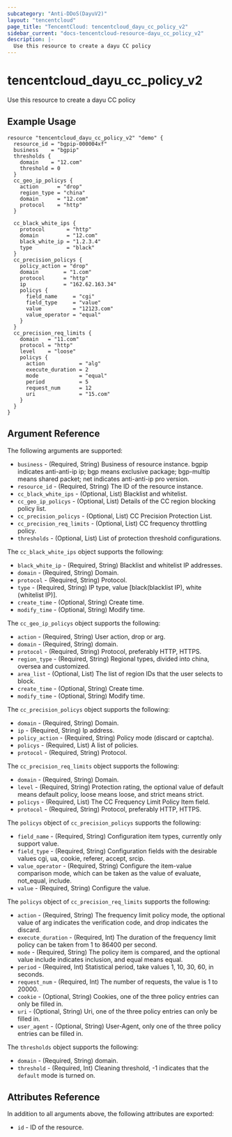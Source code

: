 ```yaml
---
subcategory: "Anti-DDoS(DayuV2)"
layout: "tencentcloud"
page_title: "TencentCloud: tencentcloud_dayu_cc_policy_v2"
sidebar_current: "docs-tencentcloud-resource-dayu_cc_policy_v2"
description: |-
  Use this resource to create a dayu CC policy
---
```


# tencentcloud_dayu_cc_policy_v2

Use this resource to create a dayu CC policy

## Example Usage

```hcl
resource "tencentcloud_dayu_cc_policy_v2" "demo" {
  resource_id = "bgpip-000004xf"
  business    = "bgpip"
  thresholds {
    domain    = "12.com"
    threshold = 0
  }
  cc_geo_ip_policys {
    action      = "drop"
    region_type = "china"
    domain      = "12.com"
    protocol    = "http"
  }

  cc_black_white_ips {
    protocol       = "http"
    domain         = "12.com"
    black_white_ip = "1.2.3.4"
    type           = "black"
  }
  cc_precision_policys {
    policy_action = "drop"
    domain        = "1.com"
    protocol      = "http"
    ip            = "162.62.163.34"
    policys {
      field_name     = "cgi"
      field_type     = "value"
      value          = "12123.com"
      value_operator = "equal"
    }
  }
  cc_precision_req_limits {
    domain   = "11.com"
    protocol = "http"
    level    = "loose"
    policys {
      action           = "alg"
      execute_duration = 2
      mode             = "equal"
      period           = 5
      request_num      = 12
      uri              = "15.com"
    }
  }
}
```

## Argument Reference

The following arguments are supported:

* `business` - (Required, String) Business of resource instance. bgpip indicates anti-anti-ip ip; bgp means exclusive package; bgp-multip means shared packet; net indicates anti-anti-ip pro version.
* `resource_id` - (Required, String) The ID of the resource instance.
* `cc_black_white_ips` - (Optional, List) Blacklist and whitelist.
* `cc_geo_ip_policys` - (Optional, List) Details of the CC region blocking policy list.
* `cc_precision_policys` - (Optional, List) CC Precision Protection List.
* `cc_precision_req_limits` - (Optional, List) CC frequency throttling policy.
* `thresholds` - (Optional, List) List of protection threshold configurations.

The `cc_black_white_ips` object supports the following:

* `black_white_ip` - (Required, String) Blacklist and whitelist IP addresses.
* `domain` - (Required, String) Domain.
* `protocol` - (Required, String) Protocol.
* `type` - (Required, String) IP type, value [black(blacklist IP), white (whitelist IP)].
* `create_time` - (Optional, String) Create time.
* `modify_time` - (Optional, String) Modify time.

The `cc_geo_ip_policys` object supports the following:

* `action` - (Required, String) User action, drop or arg.
* `domain` - (Required, String) domain.
* `protocol` - (Required, String) Protocol, preferably HTTP, HTTPS.
* `region_type` - (Required, String) Regional types, divided into china, oversea and customized.
* `area_list` - (Optional, List) The list of region IDs that the user selects to block.
* `create_time` - (Optional, String) Create time.
* `modify_time` - (Optional, String) Modify time.

The `cc_precision_policys` object supports the following:

* `domain` - (Required, String) Domain.
* `ip` - (Required, String) Ip address.
* `policy_action` - (Required, String) Policy mode (discard or captcha).
* `policys` - (Required, List) A list of policies.
* `protocol` - (Required, String) Protocol.

The `cc_precision_req_limits` object supports the following:

* `domain` - (Required, String) Domain.
* `level` - (Required, String) Protection rating, the optional value of default means default policy, loose means loose, and strict means strict.
* `policys` - (Required, List) The CC Frequency Limit Policy Item field.
* `protocol` - (Required, String) Protocol, preferably HTTP, HTTPS.

The `policys` object of `cc_precision_policys` supports the following:

* `field_name` - (Required, String) Configuration item types, currently only support value.
* `field_type` - (Required, String) Configuration fields with the desirable values cgi, ua, cookie, referer, accept, srcip.
* `value_operator` - (Required, String) Configure the item-value comparison mode, which can be taken as the value of evaluate, not_equal, include.
* `value` - (Required, String) Configure the value.

The `policys` object of `cc_precision_req_limits` supports the following:

* `action` - (Required, String) The frequency limit policy mode, the optional value of arg indicates the verification code, and drop indicates the discard.
* `execute_duration` - (Required, Int) The duration of the frequency limit policy can be taken from 1 to 86400 per second.
* `mode` - (Required, String) The policy item is compared, and the optional value include indicates inclusion, and equal means equal.
* `period` - (Required, Int) Statistical period, take values 1, 10, 30, 60, in seconds.
* `request_num` - (Required, Int) The number of requests, the value is 1 to 20000.
* `cookie` - (Optional, String) Cookies, one of the three policy entries can only be filled in.
* `uri` - (Optional, String) Uri, one of the three policy entries can only be filled in.
* `user_agent` - (Optional, String) User-Agent, only one of the three policy entries can be filled in.

The `thresholds` object supports the following:

* `domain` - (Required, String) domain.
* `threshold` - (Required, Int) Cleaning threshold, -1 indicates that the `default` mode is turned on.

## Attributes Reference

In addition to all arguments above, the following attributes are exported:

* `id` - ID of the resource.



